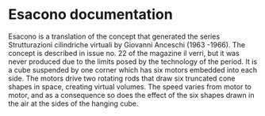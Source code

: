 # Esacono documentation
Esacono is a translation of the concept that generated the series Strutturazioni cilindriche virtuali by Giovanni Anceschi (1963 -1966). The concept is described in issue no. 22 of the magazine il verri, but it was never produced due to the limits posed by the technology of the period. It is a cube suspended by one corner which has six motors embedded into each side. The motors drive two rotating rods that draw six truncated cone shapes in space, creating virtual volumes. The speed varies from motor to motor, and as a consequence so does the effect of the six shapes drawn in the air at the sides of the hanging cube.
